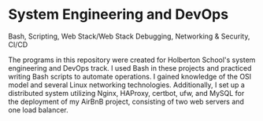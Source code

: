 # System Engineering and DevOps

Bash, Scripting, Web Stack/Web Stack Debugging, Networking & Security, CI/CD

The programs in this repository were created for Holberton School's system engineering and DevOps track. I used Bash in these projects and practiced writing Bash scripts to automate operations. I gained knowledge of the OSI model and several Linux networking technologies. Additionally, I set up a distributed system utilizing Nginx, HAProxy, certbot, ufw, and MySQL for the deployment of my AirBnB project, consisting of two web servers and one load balancer.

